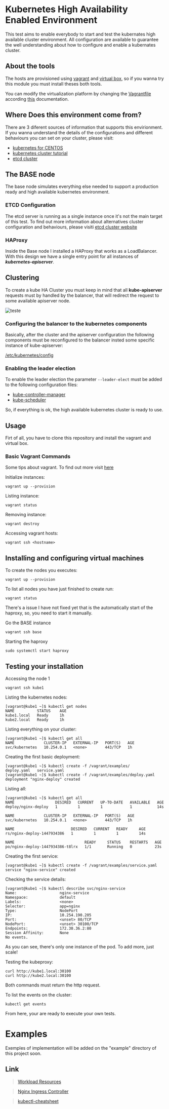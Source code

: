 # Kubernetes High Availability Enabled Environment #

This test aims to enable everybody to start and test the kubernates high available cluster environment.
All configuration are available to guarantee the well understanding about how to configure and enable a kubernates cluster.

## About the tools ##
The hosts are provisioned using [vagrant](https://docs.docker.com/) and [virtual box](https://www.virtualbox.org/wiki/Downloads), so if you wanna try this module you must install theses both tools.

You can modify the virtualization platform by changing the [Vagrantfile](https://github.com/marceluxvk/vagrant-k8s-ha/blob/master/Vagrantfile) according [this](https://www.vagrantup.com/docs/providers/) documentation.

## Where Does this environment come from? ##

There are 3 diferent sources of information that supports this envirionment. If you wanna understand the details of the configurations and different behaviours you can set on your cluster, please visit:
- [kubernetes for CENTOS](https://kubernetes.io/docs/getting-started-guides/centos/centos_manual_config/)
- [kubernetes cluster tutorial](https://kubernetes.io/docs/admin/high-availability/)
- [etcd cluster](https://github.com/coreos/etcd/blob/master/Documentation/op-guide/clustering.md)

## The BASE node ##

The base node simulates everything else needed to support a production ready and high available kubernetes environment.

### ETCD Configuration ###

The etcd server is running as a single instance once it's not the main target of this test. To find out more information about alternatives cluster configuration and behaviours, please visiti [etcd cluster website](https://github.com/coreos/etcd/blob/master/Documentation/op-guide/clustering.md)

### HAProxy ###
Inside the Base node I installed a HAProxy that works as a LoadBalancer. With this design we have a single entry point for all instances of ***kubernetes-apiserver***.

## Clustering ##

To create a kube HA Cluster you must keep in mind that all **kube-apiserver** requests must by handled by the balancer, that will redirect the request to some available apiserver node.

![teste](https://kubernetes.io/images/docs/ha.svg)

### Configuring the balancer to the kubernetes components ###

Basically, after the cluster and the apiserver configuration the following components must be reconfigured to the balancer insted some specific instance of kube-apiserver:

[/etc/kubernetes/config](https://github.com/marceluxvk/vagrant-k8s-ha/blob/master/cookbooks/kubernetes/files/kube_config)

### Enabling the leader election ###

To enable the leader election the parameter ```--leader-elect``` must be added to the following configuration files:

- [kube-controller-manager](https://github.com/marceluxvk/vagrant-k8s-ha/blob/master/cookbooks/kubernetes/files/controller-manager)
- [kube-scheduler](https://github.com/marceluxvk/vagrant-k8s-ha/blob/master/cookbooks/kubernetes/files/scheduler)

So, if everything is ok, the high available kubernetes cluster is ready to use.


## Usage ##

Firt of all, you have to clone this repository and install the vagrant and virtual box.

### Basic Vagrant Commands ###

Some tips about vagrant. To find out more visit [here](https://www.vagrantup.com/docs/cli/)

Initialize instances:
```shell
vagrant up --provision
```

Listing instance:
```shell
vagrant status
```

Removing instance:
```shell
vagrant destroy
```

Accessing vagrant hosts:
```shell
vagrant ssh <hostname>
```

## Installing and configuring virtual machines ##

To create the nodes you executes:

```shell
vagrant up --provision
```

To list all nodes you have just finished to create run:

```shell
vagrant status
```

There's a issue I have not fixed yet that is the automatically start of the haproxy, so, you need to start it manually.

Go the BASE instance
```shell
vagrant ssh base
```

Starting the haproxy
```shell
sudo systemctl start haproxy
```

## Testing your installation ##

Accessing the node 1
```
vagrant ssh kube1
```

Listing the kubernetes nodes:

```shell
[vagrant@kube1 ~]$ kubectl get nodes
NAME          STATUS    AGE
kube1.local   Ready     1h
kube2.local   Ready     1h
```

Listing everything on your cluster:
```shell
[vagrant@kube1 ~]$ kubectl get all
NAME             CLUSTER-IP   EXTERNAL-IP   PORT(S)   AGE
svc/kubernetes   10.254.0.1   <none>        443/TCP   1h
```

Creating the first basic deployment:
```shell
[vagrant@kube1 ~]$ kubectl create -f /vagrant/examples/
deploy.yaml   service.yaml
[vagrant@kube1 ~]$ kubectl create -f /vagrant/examples/deploy.yaml
deployment "nginx-deploy" created
```

Listing all:
```shell
[vagrant@kube1 ~]$ kubectl get all
NAME                  DESIRED   CURRENT   UP-TO-DATE   AVAILABLE   AGE
deploy/nginx-deploy   1         1         1            1           14s

NAME             CLUSTER-IP   EXTERNAL-IP   PORT(S)   AGE
svc/kubernetes   10.254.0.1   <none>        443/TCP   1h

NAME                         DESIRED   CURRENT   READY     AGE
rs/nginx-deploy-1447934386   1         1         1         14s

NAME                               READY     STATUS    RESTARTS   AGE
po/nginx-deploy-1447934386-t8lrx   1/1       Running   0          23s
```
Creating the first service:
```shell
[vagrant@kube1 ~]$ kubectl create -f /vagrant/examples/service.yaml
service "nginx-service" created
```

Checking the service details:
```shell
[vagrant@kube1 ~]$ kubectl describe svc/nginx-service
Name:                   nginx-service
Namespace:              default
Labels:                 <none>
Selector:               app=nginx
Type:                   NodePort
IP:                     10.254.190.205
Port:                   <unset> 80/TCP
NodePort:               <unset> 30100/TCP
Endpoints:              172.30.36.2:80
Session Affinity:       None
No events.
```
As you can see, there's only one instance of the pod. To add more, just scale!

Testing the kubeproxy:
```shell
curl http://kube1.local:30100
curl http://kube2.local:30100
```
Both commands must return the http request.


To list the events on the cluster:
```shell
kubectl get events
```

From here, your are ready to execute your own tests.

# Examples #

Exemples of implementation will be added on the "example" directory of this project soon.

## Link ##
> [Workload Resources](https://kubernetes.io/docs/resources-reference/v1.5/)

> [Nginx Ingress Controller](https://github.com/nginxinc/kubernetes-ingress/tree/master/nginx-controller)

> [kubectl-cheatsheet](https://kubernetes.io/docs/user-guide/kubectl-cheatsheet/)
